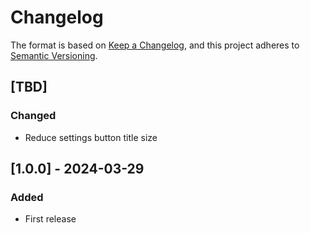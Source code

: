 # Changelog
The format is based on [Keep a Changelog](https://keepachangelog.com/en/1.0.0/),
and this project adheres to [Semantic Versioning](https://semver.org/spec/v2.0.0.html).

## [TBD]
### Changed
- Reduce settings button title size

## [1.0.0] - 2024-03-29
### Added
- First release
